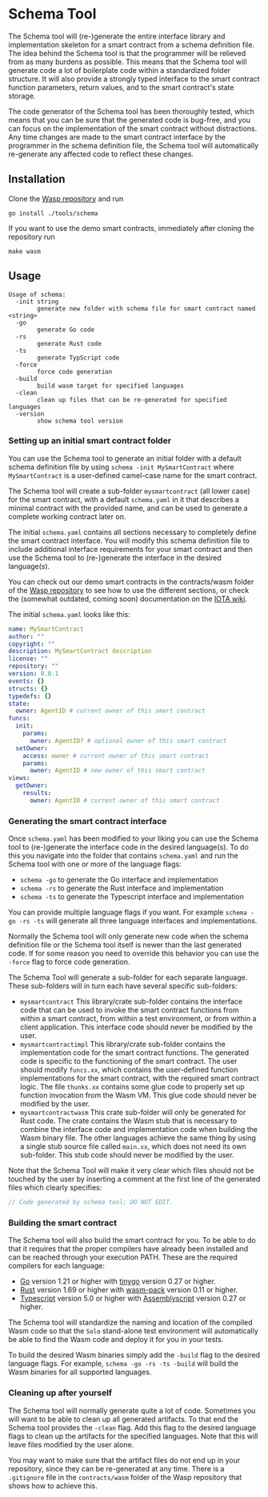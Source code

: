 # Schema Tool

The Schema tool will (re-)generate the entire interface library and implementation 
skeleton for a smart contract from a schema definition file. The idea behind the Schema 
tool is that the programmer will be relieved from as many burdens as possible. This means 
that the Schema tool will generate code a lot of boilerplate code within a standardized 
folder structure. It will also provide a strongly typed interface to the smart contract 
function parameters, return values, and to the smart contract's state storage.

The code generator of the Schema tool has been thoroughly tested, which means that you can
be sure that the generated code is bug-free, and you can focus on the implementation of
the smart contract without distractions. Any time changes are made to the smart contract 
interface by the programmer in the schema definition file, the Schema tool will 
automatically re-generate any affected code to reflect these changes.

## Installation

Clone the [Wasp repository](https://github.com/nnikolash/wasp-types-exported) and run 
```shell
go install ./tools/schema
```
If you want to use the demo smart contracts, immediately after cloning the repository run
```shell
make wasm
```

## Usage

```text
Usage of schema:
  -init string
        generate new folder with schema file for smart contract named <string>
  -go
        generate Go code
  -rs
        generate Rust code
  -ts
        generate TypScript code
  -force
        force code generation
  -build
        build wasm target for specified languages
  -clean
        clean up files that can be re-generated for specified languages
  -version
        show schema tool version
```

### Setting up an initial smart contract folder

You can use the Schema tool to generate an initial folder with a default schema 
definition file by using `schema -init MySmartContract` where `MySmartContract` is a 
user-defined camel-case name for the smart contract.

The Schema tool will create a sub-folder `mysmartcontract` (all lower case) for the smart 
contract, with a default `schema.yaml` in it that describes a minimal contract with the 
provided name, and can be used to generate a complete working contract later on.

The initial `schema.yaml` contains all sections necessary to completely define the smart 
contract interface. You will modify this schema definition file to include additional 
interface requirements for your smart contract and then use the Schema tool to 
(re-)generate the interface in the desired language(s).

You can check out our demo smart contracts in the contracts/wasm folder of the
[Wasp repository](https://github.com/nnikolash/wasp-types-exported) to see how to use the different 
sections, or check the (somewhat outdated, coming soon) documentation on the 
[IOTA wiki](https://wiki.iota.org/shimmer/smart-contracts/guide/wasm_vm/schema/).

The initial `schema.yaml` looks like this:

```yaml
name: MySmartContract
author: ""
copyright: ""
description: MySmartContract description
license: ""
repository: ""
version: 0.0.1
events: {}
structs: {}
typedefs: {}
state:
  owner: AgentID # current owner of this smart contract
funcs:
  init:
    params:
      owner: AgentID? # optional owner of this smart contract
  setOwner:
    access: owner # current owner of this smart contract
    params:
      owner: AgentID # new owner of this smart contract
views:
  getOwner:
    results:
      owner: AgentID # current owner of this smart contract
```

### Generating the smart contract interface

Once `schema.yaml` has been modified to your liking you can use the Schema tool to
(re-)generate the interface code in the desired language(s). To do this you navigate into 
the folder that contains `schema.yaml` and run the Schema tool with one or more of the 
language flags:

- `schema -go` to generate the Go interface and implementation
- `schema -rs` to generate the Rust interface and implementation
- `schema -ts` to generate the Typescript interface and implementation

You can provide multiple language flags if you want. For example `schema -go -rs -ts` 
will generate all three language interfaces and implementations.

Normally the Schema tool will only generate new code when the schema definition file 
or the Schema tool itself is newer than the last generated code. If for some reason you 
need to override this behavior you can use the `-force` flag to force code generation.

The Schema Tool will generate a sub-folder for each separate language. These sub-folders 
will in turn each have several specific sub-folders:

- `mysmartcontract` This library/crate sub-folder contains the interface code that can be
  used to invoke the smart contract functions from within a smart contract, from within a
  test environment, or from within a client application. This interface code should never
  be modified by the user.
- `mysmartcontractimpl` This library/crate sub-folder contains the implementation code for
  the smart contract functions. The generated code is specific to the functioning of the
  smart contract. The user should modify `funcs.xx`, which contains the user-defined
  function implementations for the smart contract, with the required smart contract logic.
  The file `thunks.xx` contains some glue code to properly set up function invocation
  from the Wasm VM. This glue code should never be modified by the user.
- `mysmartcontractwasm` This crate sub-folder will only be generated for Rust code. The
  crate contains the Wasm stub that is necessary to combine the interface code and
  implementation code when building the Wasm binary file. The other languages achieve the
  same thing by using a single stub source file called `main.xx`, which does not need its
  own sub-folder. This stub code should never be modified by the user.

Note that the Schema Tool will make it very clear which files should not
be touched by the user by inserting a comment at the first line of the generated files
which clearly specifies:

```go
// Code generated by schema tool; DO NOT EDIT.
```

### Building the smart contract

The Schema tool will also build the smart contract for you. To be able to do that it 
requires that the proper compilers have already been installed and can be reached 
through your execution PATH. These are the required compilers for each language:

- [Go](https://go.dev/) version 1.21 or higher with [tinygo](https://tinygo.org/) version
  0.27 or higher.
- [Rust](https://www.rust-lang.org/) version 1.69 or higher with
  [wasm-pack](https://github.com/rustwasm/wasm-pack) version 0.11 or higher.
- [Typescript](https://www.npmjs.com/package/typescript) version 5.0 or higher with 
  [Assemblyscript](https://www.assemblyscript.org/) version 0.27 or higher.

The Schema tool will standardize the naming and location of the compiled Wasm code so 
that the `Solo` stand-alone test environment will automatically be able to find the Wasm 
code and deploy it for you in your tests.

To build the desired Wasm binaries simply add the `-build` flag to the desired language 
flags. For example, `schema -go -rs -ts -build` will build the Wasm binaries for all 
supported languages.

### Cleaning up after yourself

The Schema tool will normally generate quite a lot of code. Sometimes you will want to 
be able to clean up all generated artifacts. To that end the Schema tool provides the 
`-clean` flag. Add this flag to the desired language flags to clean up the artifacts 
for the specified languages. Note that this will leave files modified by the user alone. 

You may want to make sure that the artifact files do not end up in your repository, 
since they can be re-generated at any time. There is a `.gitignore` file in the 
`contracts/wasm` folder of the Wasp repository that shows how to achieve this.
